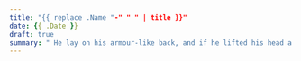 ```yaml
---
title: "{{ replace .Name "-" " " | title }}"
date: {{ .Date }}
draft: true
summary: " He lay on his armour-like back, and if he lifted his head a little he could see his brown belly, slightly domed and divided by arches into stiff sections..."
---
```


